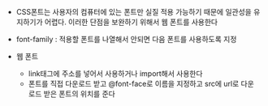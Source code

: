 - CSS폰트는 사용자의 컴퓨터에 있는 폰트만 실질 적용 가능하기 때문에 일관성을 유지하기가 어렵다. 이러한 단점을 보완하기 위해서 웹 폰트를 사용한다

- font-family : 적용할 폰트를 나열해서 안되면 다음 폰트를 사용하도록 지정

- 웹 폰트
	- link태그에 주소를 넣어서 사용하거나 import해서 사용한다
	- 폰트를 직접 다운로드 받고 @font-face로 이름을 지정하고 src에 url로 다운로드 받은 폰트의 위치를 준다